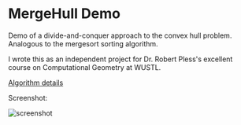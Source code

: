 # MergeHull Demo

Demo of a divide-and-conquer approach to the convex hull problem. Analogous to the mergesort sorting algorithm.

I wrote this as an independent project for Dr. Robert Pless's excellent course on Computational Geometry at WUSTL.

[Algorithm details](http://www.cs.wustl.edu/~pless/506/l3.html)

Screenshot:

![screenshot](https://dl.dropboxusercontent.com/u/42869844/LTS/MergeHull.gif)